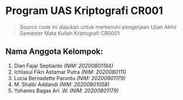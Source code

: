 # Program UAS Kriptografi CR001

> Source code ini diajukan untuk memenuhi pengerjaan Ujian Akhir Semester Mata Kuliah Kriptografi CR0001

## Nama Anggota Kelompok:

1. Dian Fajar Septianto _(NIM: 20200801194)_
2. Ichlasul Fikri Astamar Putra _(NIM: 2020080111)_
3. Lucia Bernadette Paruntu _(NIM: 20200801179)_
4. M. Shalbi Addandi _(NIM: 20200801058)_
5. Yohanes Bagas Ari .W. _(NIM: 20200801179)_

